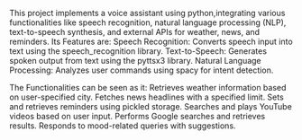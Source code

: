 This project implements a voice assistant using python,integrating various functionalities like speech recognition, natural language processing (NLP), text-to-speech synthesis, and external APIs for weather, news, and reminders.
Its Features are:
Speech Recognition: Converts speech input into text using the speech_recognition library.
Text-to-Speech: Generates spoken output from text using the pyttsx3 library.
Natural Language Processing: Analyzes user commands using spacy for intent detection.

The Functionalities can be seen as it:
Retrieves weather information based on user-specified city.
Fetches news headlines with a specified limit.
Sets and retrieves reminders using pickled storage.
Searches and plays YouTube videos based on user input.
Performs Google searches and retrieves results.
Responds to mood-related queries with suggestions.
